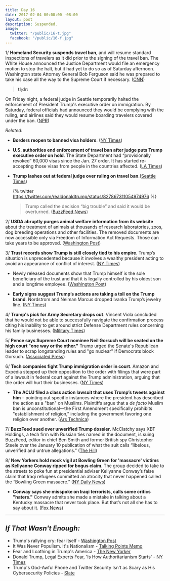 ```yaml
---
title: Day 16
date: 2017-02-04 00:00:00 -08:00
layout: post
description: Suspended.
image:
  twitter: "/public/16-t.jpg"
  facebook: "/public/16-f.jpg"
---
```


1/ **Homeland Security suspends travel ban**, and will resume standard inspections of travelers as it did prior to the signing of the travel ban. The White House announced the Justice Department would file an emergency motion to stop the halt, but it had yet to do so as of Saturday afternoon. Washington state Attorney General Bob Ferguson said he was prepared to take his case all the way to the Supreme Court if necessary. ([CNN](http://www.cnn.com/2017/02/03/politics/federal-judge-temporarily-halts-trump-travel-ban-nationwide-ag-says/index.html))

> **tl;dr:**
>
On Friday night, a federal judge in Seattle temporarily halted the enforcement of President Trump's executive order on immigration. By Saturday, federal officials had announced they would be complying with the ruling, and airlines said they would resume boarding travelers covered under the ban. ([NPR](http://www.npr.org/sections/thetwo-way/2017/02/04/513415447/airlines-again-board-travelers-barred-by-travel-order-as-trump-vows-to-fight))

_Related:_ 

* **Borders reopen to banned visa holders**. ([NY Times](https://www.nytimes.com/2017/02/04/us/politics/visa-ban-trump-judge-james-robart.html))
* **U.S. authorities end enforcement of travel ban after judge puts Trump executive order on hold**. The State Department had “provisionally revoked” 60,000 visas since the Jan. 27 order. It has started re-accepting those visas from people in the countries affected. ([LA Times](http://www.latimes.com/politics/la-na-pol-visa-cancellations-20170204-story.html))
* **Trump lashes out at federal judge over ruling on travel ban**.([Seattle Times](http://www.seattletimes.com/nation-world/nation-politics/trump-lashes-out-a-federal-judge-over-ruling-on-travel-ban/))

  {% twitter https://twitter.com/realdonaldtrump/status/827867311054974976 %}

  > Trump called the decision “big trouble” and said it would be overturned. ([BuzzFeed News](https://www.buzzfeed.com/zoetillman/federal-judge-criticizes-trumps-travel-ban-and-extends-order))


2/ **USDA abruptly purges animal welfare information from its website** about the treatment of animals at thousands of research laboratories, zoos, dog breeding operations and other facilities. The removed documents are now accessible only via Freedom of Information Act Requests. Those can take years to be approved. ([Washington Post](https://www.washingtonpost.com/news/animalia/wp/2017/02/03/the-usda-abruptly-removes-animal-welfare-information-from-its-website/))

3/ **Trust records show Trump is still closely tied to his empire**. Trump’s situation is unprecedented because it involves a wealthy president acting to avoid an appearance of conflict of interest. ([NY Times](https://www.nytimes.com/2017/02/03/us/politics/donald-trump-business.html))

* Newly released documents show that Trump himself is the sole beneficiary of the trust and that it is legally controlled by his oldest son and a longtime employee. ([Washington Post](https://www.washingtonpost.com/politics/documents-confirm-trump-still-benefiting-from-his-business/2017/02/04/848fdd5a-eae0-11e6-bf6f-301b6b443624_story.html))

* **Early signs suggest Trump’s actions are taking a toll on the Trump brand**. Nordstrom and Neiman Marcus dropped Ivanka Trump’s jewelry line. ([NY Times](https://www.nytimes.com/2017/02/04/business/the-trump-brand.html))

4/ **Trump's pick for Army Secretary drops out**. Vincent Viola concluded that he would not be able to successfully navigate the confirmation process citing his inability to get around strict Defense Department rules concerning his family businesses. ([Military Times](http://www.militarytimes.com/articles/trump-viola-withdraws-army-secretary))

5/ **Pence says Supreme Court nominee Neil Gorsuch will be seated on the high court "one way or the other."** Trump urged the Senate's Republican leader to scrap longstanding rules and "go nuclear" if Democrats block Gorsuch. ([Associated Press](http://bigstory.ap.org/174cd1b3e3964c279693c4b444b02d2e))

6/ **Tech companies fight Trump immigration order in court**.  Amazon and Expedia stepped up their opposition to the order with filings that were part of a lawsuit in federal court against the Trump administration, arguing that the order will hurt their businesses. ([NY Times](https://www.nytimes.com/2017/01/30/technology/technology-companies-fight-trump-immigration-order-in-court.html))

* **The ACLU filed a class action lawsuit that uses Trump’s tweets against him** – pointing out specific instances where the president has described the action as a "ban" on Muslims. Plaintiffs argue that a _de facto_ Muslim ban is unconstitutional—the First Amendment specifically prohibits "establishment of religion," including the government favoring one religion over another. ([Ars Technica](https://arstechnica.com/tech-policy/2017/02/prof-can-you-sue-the-president-based-on-his-tweets-were-about-to-find-out/))

7/ **BuzzFeed sued over unverified Trump dossier**. McClatchy says XBT Holdings, a tech firm with Russian ties named in the document, is suing BuzzFeed, editor in chief Ben Smith and former British spy Christopher Steele over the January 10 publication of what the suit calls “libelous, unverified and untrue allegations.” ([The Hill](http://thehill.com/blogs/blog-briefing-room/news/317898-buzzfeed-sued-over-unverified-trump-dossier))

8/ **New Yorkers hold mock vigil at Bowling Green for 'massacre' victims as Kellyanne Conway ripped for bogus claim**. The group decided to take to the streets to poke fun at presidential adviser Kellyanne Conway’s false claim that Iraqi refugees committed an atrocity that never happened called the “Bowling Green massacre.” ([NY Daily News](http://www.nydailynews.com/new-york/new-yorkers-hold-vigil-bowling-green-massacre-victims-article-1.2963989))

* **Conway says she misspoke on Iraqi terrorists, calls some critics "haters."** Conway admits she made a mistake in talking about a Kentucky massacre that never took place. But that’s not all she has to say about it. ([Fox News](http://www.foxnews.com/politics/2017/02/04/conway-says-misspoke-on-iraqi-terrorists-calls-some-critics-haters.html))

---

## _If That Wasn't Enough:_

* Trump's rallying cry: fear itself - [Washington Post](http://www.washingtonpost.com/politics/trumps-rallying-cry-fear-itself/2017/02/03/7d2a0432-ea4a-11e6-bf6f-301b6b443624_story.html)
* It Was Never Populism. It's Nationalism - [Talking Points Memo](http://talkingpointsmemo.com/edblog/it-was-never-populism-it-s-nationalism)
* Fear and Loathing in Trump's America - [The New Yorker](http://www.newyorker.com/culture/cultural-comment/fear-and-loathing-in-trumps-america)
* Donald Trump, Legal Experts Fear, 'Is How Authoritarianism Starts' - [NY Times](http://www.nytimes.com/2016/06/04/us/politics/donald-trump-constitution-power.html)
* Trump's God-Awful Phone and Twitter Security Isn't as Scary as His Cybersecurity Policies - [Slate](http://www.slate.com/blogs/future_tense/2017/01/27/trump_s_phone_and_twitter_security_isn_t_as_scary_as_his_cybersecurity_policies.html)







